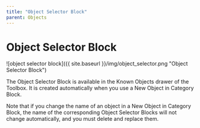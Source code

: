 ```yaml
---
title: "Object Selector Block"
parent: Objects
---
```

# Object Selector Block
![object selector block]({{ site.baseurl }}/img/object_selector.png "Object Selector Block")

The Object Selector Block is available in the Known Objects drawer of the Toolbox. It is created automatically when you use a New Object in Category Block.

Note that if you change the name of an object in a New Object in Category Block, the name of the corresponding Object Selector Blocks will not change automatically, and you must delete and replace them.